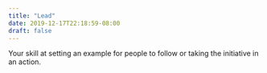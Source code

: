 ```yaml
---
title: "Lead"
date: 2019-12-17T22:18:59-08:00
draft: false
---
```

Your skill at setting an example for people to follow or taking the initiative in an action.
